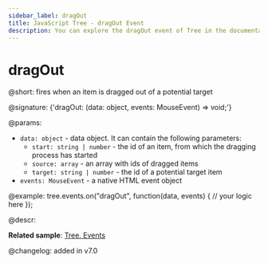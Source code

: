 ```yaml
---
sidebar_label: dragOut
title: JavaScript Tree - dragOut Event 
description: You can explore the dragOut event of Tree in the documentation of the DHTMLX JavaScript UI library. Browse developer guides and API reference, try out code examples and live demos, and download a free 30-day evaluation version of DHTMLX Suite.
---
```


# dragOut

@short: fires when an item is dragged out of a potential target

@signature: {'dragOut: (data: object, events: MouseEvent) => void;'}

@params:
- `data: object` - data object. It can contain the following parameters:
	- `start: string | number` - the id of an item, from which the dragging process has started
	- `source: array` - an array with ids of dragged items
	- `target: string | number` - the id of a potential target item
- `events: MouseEvent` - a native HTML event object

@example:
tree.events.on("dragOut", function(data, events) {
    // your logic here
});

@descr:

**Related sample**: [Tree. Events](https://snippet.dhtmlx.com/vux1ye9g)

@changelog: added in v7.0

[comment]: # (@relatedapi: tree/api/tree_afterdrag_event.md tree/api/tree_afterdrop_event.md tree/api/tree_beforedrag_event.md tree/api/tree_beforedrop_event.md tree/api/tree_canceldrop_event.md tree/api/tree_candrop_event.md tree/api/tree_dragin_event.md tree/api/tree_dragstart_event.md)
